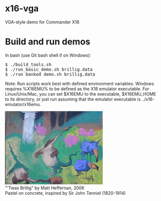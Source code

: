 # x16-vga
VGA-style demo for Commander X16

# Build and run demos
In bash (use Git bash shell if on Windows):
<pre>
$ ./build_tools.sh
$ ./run_basic_demo.sh brillig.data
$ ./run_banked_demo.sh brillig.data
</pre>

Note: Run scripts work best with defined environment variables. Windows requires %X16EMU% to be defined as the X16 emulator executable. For Linux/Unix/Mac, you can set $X16EMU to the executable, $X16EMU_HOME to its directory, or just run assuming that the emulator executable is ../x16-emulator/x16emu.

![](brillig.gif)<br>
"'Twas Brillig" by Matt Heffernan, 2006<br>
Pastel on concrete, inspired by Sir John Tenniel (1820-1914)
